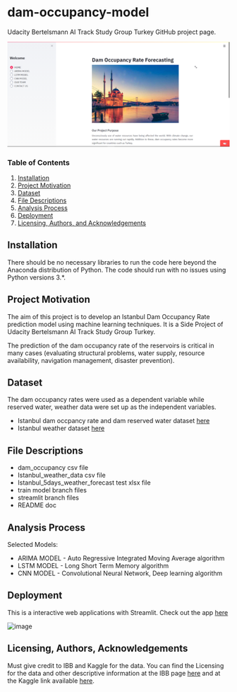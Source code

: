 # dam-occupancy-model
Udacity Bertelsmann AI Track Study Group Turkey GitHub project page.

![image](https://github.com/tekeburak/dam-occupancy-model/blob/update_docs/Home.PNG)

### Table of Contents

1. [Installation](#installation)
2. [Project Motivation](#motivation)
3. [Dataset](#dataset)
4. [File Descriptions](#files)
5. [Analysis Process](#process)
6. [Deployment](#deployment)
7. [Licensing, Authors, and Acknowledgements](#licensing)


## Installation <a name="installation"></a>

There should be no necessary libraries to run the code here beyond the Anaconda distribution of Python. The code should run with no issues using Python versions 3.*.


## Project Motivation<a name="motivation"></a>

The aim of this project is to develop an Istanbul Dam Occupancy Rate prediction model using machine learning techniques. It is a Side Project of Udacity Bertelsmann AI Track Study Group Turkey. 

The prediction of the dam occupancy rate of the reservoirs is critical in many cases (evaluating structural problems, water supply, resource availability, navigation management, disaster prevention). 


## Dataset<a name="dataset"></a>

The dam occupancy rates were used as a dependent variable while reserved water, weather data were set up as the independent variables.
 
- Istanbul dam occpancy rate and dam reserved water dataset [here](https://data.ibb.gov.tr/tr/dataset/istanbul-dam-occupany-rates-data/resource/b68cbdb0-9bf5-474c-91c4-9256c07c4bdf)
- Istanbul weather dataset [here](https://www.kaggle.com/vonline9/weather-istanbul-data-20092019)


## File Descriptions <a name="files"></a>

- dam_occupancy csv file
- Istanbul_weather_data csv file
- Istanbul_5days_weather_forecast test xlsx file
- train model branch files
- streamlit branch files
- README doc


## Analysis Process <a name="process"></a>

Selected Models:
- ARIMA MODEL - Auto Regressive Integrated Moving Average algorithm
- LSTM MODEL - Long Short Term Memory algorithm
- CNN MODEL - Convolutional Neural Network, Deep learning algorithm


## Deployment<a name="deployment"></a>

This is a interactive web applications with Streamlit. Check out the app [here](https://share.streamlit.io/tekeburak/dam-occupancy-model/streamlit/app.py)

![image](https://github.com/tekeburak/dam-occupancy-model/blob/update_docs/Project%20AI%20Turkey.gif)


## Licensing, Authors, Acknowledgements<a name="licensing"></a>

Must give credit to IBB and Kaggle for the data. You can find the Licensing for the data and other descriptive information at the IBB page [here](https://data.ibb.gov.tr/en/license) and at the Kaggle link available [here](https://www.kaggle.com/vonline9/weather-istanbul-data-20092019).
 

